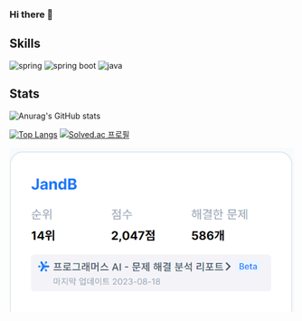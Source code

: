 
### Hi there 👋

<!--
**DoubleJZero/DoubleJZero** is a ✨ _special_ ✨ repository because its `README.md` (this file) appears on your GitHub profile.

Here are some ideas to get you started:

- 🔭 I’m currently working on ...
- 🌱 I’m currently learning ...
- 👯 I’m looking to collaborate on ...
- 🤔 I’m looking for help with ...
- 💬 Ask me about ...
- 📫 How to reach me: ...
- 😄 Pronouns: ...
- ⚡ Fun fact: ...
-->
## Skills
![spring](https://img.shields.io/badge/Spring-6DB33F?style=for-the-badge&logo=spring&logoColor=F7DF1E) ![spring boot](https://img.shields.io/badge/SpringBoot-6DB33F?style=for-the-badge&logo=springBoot&logoColor=F7DF1E) ![java](https://img.shields.io/badge/Java-FF7800?style=for-the-badge&logo=java&logoColor=F7DF1E)

## Stats

![Anurag's GitHub stats](https://github-readme-stats.vercel.app/api?username=DoubleJZero&show_icons=true&theme=radical)

[![Top Langs](https://github-readme-stats.vercel.app/api/top-langs/?username=DoubleJZero&layout=compact)](https://github.com/anuraghazra/github-readme-stats) [![Solved.ac
프로필](http://mazassumnida.wtf/api/generate_badge?boj=JandB)](https://solved.ac/JandB)

![alt text](https://github.com/DoubleJZero/DoubleJZero/blob/main/screenshot_2024-02-17_155345.png?raw=true)
